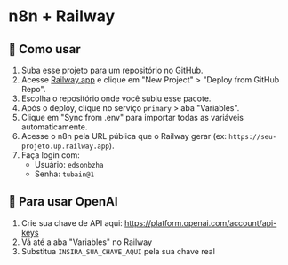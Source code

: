 # n8n + Railway

## 🚀 Como usar

1. Suba esse projeto para um repositório no GitHub.
2. Acesse [Railway.app](https://railway.app) e clique em "New Project" > "Deploy from GitHub Repo".
3. Escolha o repositório onde você subiu esse pacote.
4. Após o deploy, clique no serviço `primary` > aba "Variables".
5. Clique em "Sync from .env" para importar todas as variáveis automaticamente.
6. Acesse o n8n pela URL pública que o Railway gerar (ex: `https://seu-projeto.up.railway.app`).
7. Faça login com:
   - Usuário: `edsonbzha`
   - Senha: `tubain@1`

## 🔑 Para usar OpenAI

1. Crie sua chave de API aqui: https://platform.openai.com/account/api-keys
2. Vá até a aba "Variables" no Railway
3. Substitua `INSIRA_SUA_CHAVE_AQUI` pela sua chave real
